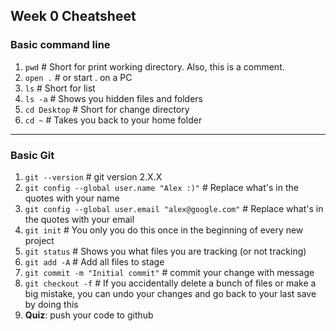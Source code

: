 ## Week 0 Cheatsheet

### Basic command line
1. `pwd` # Short for print working directory. Also, this is a comment. 
2. `open .` # or start . on a PC
3. `ls` # Short for list
4. `ls -a` # Shows you hidden files and folders
5. `cd Desktop` # Short for change directory
6. `cd ~` # Takes you back to your home folder

---

### Basic Git
1. `git --version` # git version 2.X.X
2. `git config --global user.name "Alex :)"` # Replace what's in the quotes with your name
3. `git config --global user.email "alex@google.com"` # Replace what's in the quotes with your email
4. `git init` # You only you do this once in the beginning of every new project
5. `git status` # Shows you what files you are tracking (or not tracking)
6. `git add -A` # Add all files to stage
7. `git commit -m "Initial commit"` # commit your change with message
8. `git checkout -f` # If you accidentally delete a bunch of files or make a big mistake, you can undo your changes and go back to your last save by doing this
9. **Quiz**: push your code to github


